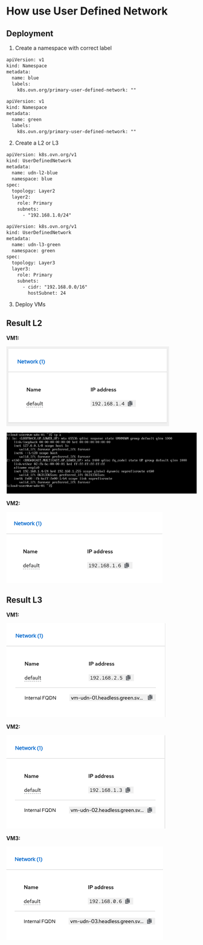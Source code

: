 # How use User Defined Network 


## Deployment

1. Create a namespace with correct label
```
apiVersion: v1
kind: Namespace
metadata:
  name: blue
  labels:
    k8s.ovn.org/primary-user-defined-network: ""
```

```
apiVersion: v1
kind: Namespace
metadata:
  name: green
  labels:
    k8s.ovn.org/primary-user-defined-network: ""
```

2. Create a L2 or L3
```
apiVersion: k8s.ovn.org/v1
kind: UserDefinedNetwork
metadata:
  name: udn-l2-blue
  namespace: blue
spec:
  topology: Layer2
  layer2:
    role: Primary
    subnets:
      - "192.168.1.0/24"
```

```
apiVersion: k8s.ovn.org/v1
kind: UserDefinedNetwork
metadata:
  name: udn-l3-green
  namespace: green
spec:
  topology: Layer3
  layer3:
    role: Primary
    subnets:
      - cidr: "192.168.0.0/16"
        hostSubnet: 24
```

3. Deploy VMs


## Result L2

**VM1:**

![vm1-l2](images/vm1-l2.png)

![vm1-l2](images/vm1-l2-cli.png)

**VM2:**

![vm2-l2](images/vm2-l2.png)

## Result L3

**VM1:**

![vm1-l3](images/vm1-l3.png)

**VM2:**

![vm2-l3](images/vm2-l3.png)

**VM3:**

![vm3-l3](images/vm3-l3.png)